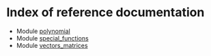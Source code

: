 # Index of reference documentation

* Module [polynomial](./UD001_polynomial_reference.md)
* Module [special_functions](./UD002_special_functions.md)
* Module [vectors_matrices](./UD003_vectors_matrices_reference.md)
